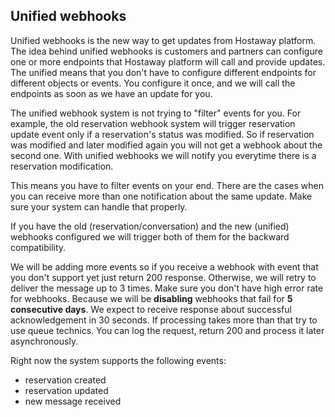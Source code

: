 ## Unified webhooks

Unified webhooks is the new way to get updates from Hostaway platform.
The idea behind unified webhooks is customers and partners can configure one or more endpoints that Hostaway platform 
will call and provide updates.
The unified means that you don't have to configure different endpoints for different objects or events. You configure it
once, and we will call the endpoints as soon as we have an update for you. 

The unified webhook system is not trying to "filter" events for you. For example, the old reservation webhook system
will trigger reservation update event only if a reservation's status was modified. So if reservation was modified 
and later modified again you will not get a webhook about the second one.
With unified webhooks we will notify you everytime there is a reservation modification.  

This means you have to filter events on your end. There are the cases when you can receive more than one notification about
the same update. Make sure your system can handle that properly.
 
If you have the old (reservation/conversation) and the new (unified) webhooks configured we will trigger 
both of them for the backward compatibility.

We will be adding more events so if you receive a webhook with event that you don't support yet just return 200 response. 
Otherwise, we will retry to deliver the message up to 3 times. Make sure you don't have high error rate for webhooks.
Because we will be **disabling** webhooks that fail for **5 consecutive days**. We expect to receive response about successful acknowledgement in 30 seconds. 
If processing takes more than that try to use queue technics. You can log the request, return 200 and process it later asynchronously.

Right now the system supports the following events:

- reservation created
- reservation updated
- new message received









